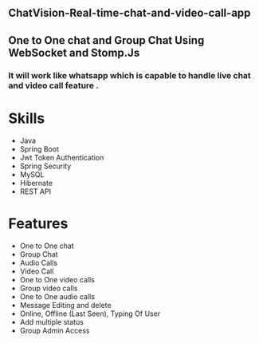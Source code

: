 ## ChatVision-Real-time-chat-and-video-call-app          
## One to One chat and Group Chat Using WebSocket and Stomp.Js  
### It will work like whatsapp which is capable to handle live chat and video call feature .
# Skills
- Java
- Spring Boot
- Jwt Token Authentication
- Spring Security
- MySQL                   
- Hibernate
- REST API

# Features
- One to One chat
- Group Chat
- Audio Calls 
- Video Call
- One to One video calls
- Group video calls
- One to One audio calls
- Message Editing and delete
- Online, Offline (Last Seen), Typing Of User 
- Add multiple status   
- Group Admin Access
                             
  
